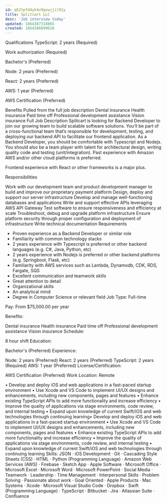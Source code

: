 ```yaml
---
id: q52tpfd4yk4v9gvwjjil91y
title: Splitcart LLC
desc: 'Job interview today'
updated: 1664387318865
created: 1664386899628
---
```

Qualifications
TypeScript: 2 years (Required)

Work authorization (Required)

Bachelor's (Preferred)

Node: 2 years (Preferred)

React: 2 years (Preferred)

AWS: 1 year (Preferred)

AWS Certification (Preferred)

Benefits
Pulled from the full job description
Dental insurance
Health insurance
Paid time off
Professional development assistance
Vision insurance
Full Job Description
Splitcart is looking for Backend Developer to join our growing team to build scalable software solutions. You’ll be part of a cross-functional team that’s responsible for development, testing, and deploying our backend API to facilitate our frontend application. As a Backend Developer, you should be comfortable with Typescript and Nodejs. You should also be a team player with talent for architectural design, writing quality code and testing (unit/integration). Past experience with Amazon AWS and/or other cloud platforms is preferred.

Frontend experience with React or other frameworks is a major plus.

Responsibilities

Work with our development team and product development manager to build and improve our proprietary payment platform
Design, deploy and support our server infrastructure
Develop and manage well-functioning databases and applications
Write and support effective APIs leveraging AWS API Gateway
Test software to ensure responsiveness and efficiency at scale
Troubleshoot, debug and upgrade platform infrastructure
Ensure platform security through proper configuration and deployment of infrastructure
Write technical documentation
Requirements

- Proven experience as a Backend Developer or similar role
- Familiarity with common technology stacks
- 2 years experience with Typescript is preferred or other backend languages (e.g. C#, Java, Python, etc)
- 2 years experience with Nodejs is preferred or other backend platforms (e.g. Springboot, Flask, etc)
- Familiarity with AWS services such as Lambda, Dynamodb, CDK, RDS, Fargate, SQS
- Excellent communication and teamwork skills
- Great attention to detail
- Organizational skills
- An analytical mind
- Degree in Computer Science or relevant field
Job Type: Full-time

Pay: From $75,000.00 per year

Benefits:

Dental insurance
Health insurance
Paid time off
Professional development assistance
Vision insurance
Schedule:

8 hour shift
Education:

Bachelor's (Preferred)
Experience:

Node: 2 years (Preferred)
React: 2 years (Preferred)
TypeScript: 2 years (Required)
AWS: 1 year (Preferred)
License/Certification:

AWS Certification (Preferred)
Work Location: Remote

• Develop and deploy iOS and web applications in a fast-paced startup environment
• Use Xcode and VS Code to implement UI/UX designs and enhancements, including new components, pages and features
• Enhance existing TypeScript APIs to add more functionality and increase efficiency
• Improve the quality of applications via stage environments, code review, and internal testing
• Expand upon knowledge of current Swift/iOS and web technologies through continuing learning• Develop and deploy iOS and web applications in a fast-paced startup environment • Use Xcode and VS Code to implement UI/UX designs and enhancements, including new components, pages and features • Enhance existing TypeScript APIs to add more functionality and increase efficiency • Improve the quality of applications via stage environments, code review, and internal testing • Expand upon knowledge of current Swift/iOS and web technologies through continuing learning
Skills: JSON · iOS Development · Git · Cascading Style Sheets (CSS) · HTML · Python (Programming Language) · Amazon Web Services (AWS) · Firebase · Sketch App · Apple Software · Microsoft Office · Microsoft Excel · Microsoft Word · Microsoft PowerPoint · Social Media · Teamwork · Leadership · Time Management · Interpersonal Skills · Problem Solving · Passionate about work · Goal Oriented · Apple Products · Mac Systems · Xcode · Microsoft Visual Studio Code · Dropbox · Swift (Programming Language) · TypeScript · Bitbucket · Jira · Atlassian Suite · Confluence
